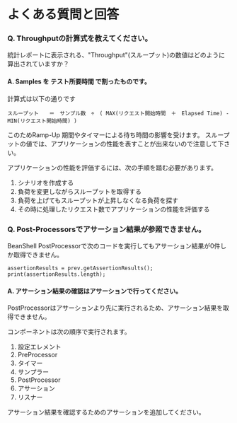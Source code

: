 # よくある質問と回答

### Q. Throughputの計算式を教えてください。

統計レポートに表示される、"Throughput"(スループット)の数値はどのように算出されていますか？

#### A. Samples を テスト所要時間  で割ったものです。

計算式は以下の通りです

```
スループット　　＝　サンプル数　÷　( MAX(リクエスト開始時間　＋　Elapsed Time) - MIN(リクエスト開始時間) )
```

このためRamp-Up 期間やタイマーによる待ち時間の影響を受けます。
スループットの値では、アプリケーションの性能を表すことが出来ないので注意して下さい。

アプリケーションの性能を評価するには、次の手順を踏む必要があります。

1. シナリオを作成する
1. 負荷を変更しながらスループットを取得する
1. 負荷を上げてもスループットが上昇しなくなる負荷を探す
1. その時に処理したリクエスト数でアプリケーションの性能を評価する

### Q. Post-Processorsでアサーション結果が参照できません。

BeanShell PostProcessorで次のコードを実行してもアサーション結果が0件しか取得できません。
```
assertionResults = prev.getAssertionResults();
print(assertionResults.length);
```

#### A. アサーション結果の確認はアサーションで行ってください。
PostProcessorはアサーションより先に実行されるため、アサーション結果を取得できません。

コンポーネントは次の順序で実行されます。

1. 設定エレメント
1. PreProcessor
1. タイマー
1. サンプラー
1. PostProcessor
1. アサーション
1. リスナー

アサーション結果を確認するためのアサーションを追加してください。
